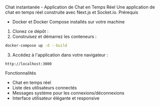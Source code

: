 Chat instantanée - Application de Chat en Temps Réel
Une application de chat en temps réel construite avec Next.js et Socket.io.
Prérequis
- Docker et Docker Compose installés sur votre machine
1. Clonez ce dépôt :
2. Construisez et démarrez les conteneurs :
```bash
docker-compose up -d --build  
```
3. Accédez à l'application dans votre navigateur :
```
http://localhost:3000
```
Fonctionnalités
- Chat en temps réel
- Liste des utilisateurs connectés
- Messages système pour les connexions/déconnexions
- Interface utilisateur élégante et responsive
